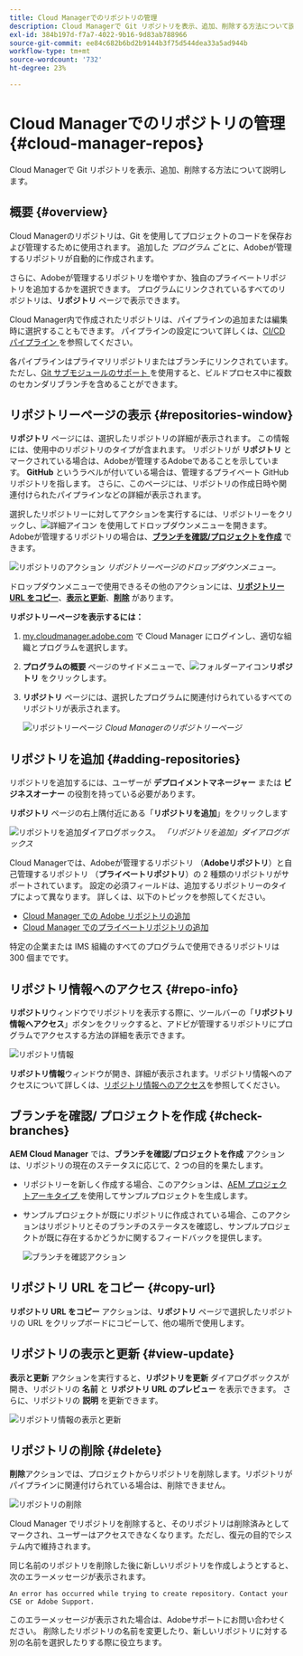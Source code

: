 ```yaml
---
title: Cloud Managerでのリポジトリの管理
description: Cloud Managerで Git リポジトリを表示、追加、削除する方法について説明します。
exl-id: 384b197d-f7a7-4022-9b16-9d83ab788966
source-git-commit: ee84c682b6bd2b9144b3f75d544dea33a5ad944b
workflow-type: tm+mt
source-wordcount: '732'
ht-degree: 23%

---
```



# Cloud Managerでのリポジトリの管理 {#cloud-manager-repos}

Cloud Managerで Git リポジトリを表示、追加、削除する方法について説明します。

## 概要 {#overview}

Cloud Managerのリポジトリは、Git を使用してプロジェクトのコードを保存および管理するために使用されます。 追加した *プログラム* ごとに、Adobeが管理するリポジトリが自動的に作成されます。

さらに、Adobeが管理するリポジトリを増やすか、独自のプライベートリポジトリを追加するかを選択できます。 プログラムにリンクされているすべてのリポジトリは、**リポジトリ** ページで表示できます。

Cloud Manager内で作成されたリポジトリは、パイプラインの追加または編集時に選択することもできます。 パイプラインの設定について詳しくは、[CI/CD パイプライン ](/help/overview/ci-cd-pipelines.md) を参照してください。

各パイプラインはプライマリリポジトリまたはブランチにリンクされています。 ただし、[Git サブモジュールのサポート ](/help/managing-code/git-submodules.md) を使用すると、ビルドプロセス中に複数のセカンダリブランチを含めることができます。

## リポジトリーページの表示 {#repositories-window}

**リポジトリ** ページには、選択したリポジトリの詳細が表示されます。 この情報には、使用中のリポジトリのタイプが含まれます。 リポジトリが **リポジトリ** とマークされている場合は、Adobeが管理するAdobeであることを示しています。 **GitHub** というラベルが付いている場合は、管理するプライベート GitHub リポジトリを指します。 さらに、このページには、リポジトリの作成日時や関連付けられたパイプラインなどの詳細が表示されます。

選択したリポジトリーに対してアクションを実行するには、リポジトリーをクリックし、![ 詳細アイコン ](https://spectrum.adobe.com/static/icons/workflow_18/Smock_More_18_N.svg) を使用してドロップダウンメニューを開きます。 Adobeが管理するリポジトリの場合は、**[ブランチを確認/プロジェクトを作成](#check-branches)** できます。

![ リポジトリのアクション ](assets/repository-actions.png)
*リポジトリーページのドロップダウンメニュー。*

ドロップダウンメニューで使用できるその他のアクションには、**[リポジトリー URL をコピー](#copy-url)**、**[表示と更新](#view-update)**、**[削除](#delete)** があります。

**リポジトリーページを表示するには：**

1. [my.cloudmanager.adobe.com](https://my.cloudmanager.adobe.com/) で Cloud Manager にログインし、適切な組織とプログラムを選択します。

1. **プログラムの概要** ページのサイドメニューで、![ フォルダーアイコン ](https://spectrum.adobe.com/static/icons/workflow_18/Smock_Folder_18_N.svg)**リポジトリ** をクリックします。

1. **リポジトリ** ページには、選択したプログラムに関連付けられているすべてのリポジトリが表示されます。

   ![ リポジトリーページ ](assets/repositories.png)
   *Cloud Managerのリポジトリーページ*


## リポジトリを追加 {#adding-repositories}

リポジトリを追加するには、ユーザーが **デプロイメントマネージャー** または **ビジネスオーナー** の役割を持っている必要があります。

**リポジトリ** ページの右上隅付近にある「**リポジトリを追加**」をクリックします

![ リポジトリを追加ダイアログボックス。](assets/repository-add.png)
*「リポジトリを追加」ダイアログボックス*

Cloud Managerでは、Adobeが管理するリポジトリ （**Adobeリポジトリ**）と自己管理するリポジトリ （**プライベートリポジトリ**）の 2 種類のリポジトリがサポートされています。 設定の必須フィールドは、追加するリポジトリーのタイプによって異なります。 詳しくは、以下のトピックを参照してください。

* [Cloud Manager での Adobe リポジトリの追加](/help/managing-code/adobe-repositories.md)
* [Cloud Manager でのプライベートリポジトリの追加](/help/managing-code/private-repositories.md)

特定の企業または IMS 組織のすべてのプログラムで使用できるリポジトリは 300 個までです。

## リポジトリ情報へのアクセス {#repo-info}

**リポジトリ**&#x200B;ウィンドウでリポジトリを表示する際に、ツールバーの「**リポジトリ情報へアクセス**」ボタンをクリックすると、アドビが管理するリポジトリにプログラムでアクセスする方法の詳細を表示できます。

![リポジトリ情報](assets/repository-access-repo-info2.png)

**リポジトリ情報**&#x200B;ウィンドウが開き、詳細が表示されます。リポジトリ情報へのアクセスについて詳しくは、[リポジトリ情報へのアクセス](/help/managing-code/accessing-repositories.md)を参照してください。

## ブランチを確認/ プロジェクトを作成 {#check-branches}

**AEM Cloud Manager** では、**ブランチを確認/プロジェクトを作成** アクションは、リポジトリの現在のステータスに応じて、2 つの目的を果たします。

* リポジトリーを新しく作成する場合、このアクションは、[AEM プロジェクトアーキタイプ ](https://experienceleague.adobe.com/ja/docs/experience-manager-core-components/using/developing/archetype/overview) を使用してサンプルプロジェクトを生成します。
* サンプルプロジェクトが既にリポジトリに作成されている場合、このアクションはリポジトリとそのブランチのステータスを確認し、サンプルプロジェクトが既に存在するかどうかに関するフィードバックを提供します。

  ![ブランチを確認アクション](assets/check-branches.png)

## リポジトリ URL をコピー {#copy-url}

**リポジトリ URL をコピー** アクションは、**リポジトリ** ページで選択したリポジトリの URL をクリップボードにコピーして、他の場所で使用します。

## リポジトリの表示と更新 {#view-update}

**表示と更新** アクションを実行すると、**リポジトリを更新** ダイアログボックスが開き、リポジトリの **名前** と **リポジトリ URL のプレビュー** を表示できます。 さらに、リポジトリの **説明** を更新できます。

![リポジトリ情報の表示と更新](assets/repository-view-update.png)

## リポジトリの削除 {#delete}

**削除**&#x200B;アクションでは、プロジェクトからリポジトリを削除します。リポジトリがパイプラインに関連付けられている場合は、削除できません。

![ リポジトリの削除 ](assets/delete.png)

Cloud Manager でリポジトリを削除すると、そのリポジトリは削除済みとしてマークされ、ユーザーはアクセスできなくなります。ただし、復元の目的でシステム内で維持されます。

同じ名前のリポジトリを削除した後に新しいリポジトリを作成しようとすると、次のエラーメッセージが表示されます。

`An error has occurred while trying to create repository. Contact your CSE or Adobe Support.`

このエラーメッセージが表示された場合は、Adobeサポートにお問い合わせください。 削除したリポジトリの名前を変更したり、新しいリポジトリに対する別の名前を選択したりする際に役立ちます。
